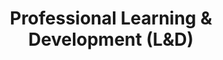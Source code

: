 ---
layout: sub-navigation
title: Professional Learning & Development (L&D)
eleventyNavigation:
  key: Professional Learning & Development (L&D)
  parent: Ways of working
  order: 9
---